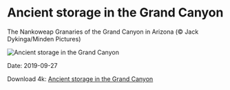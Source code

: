 # Ancient storage in the Grand Canyon

The Nankoweap Granaries of the Grand Canyon in Arizona (© Jack Dykinga/Minden Pictures)

![Ancient storage in the Grand Canyon](https://bing.com/th?id=OHR.NankoweapGranaries_EN-US3648853544_UHD.jpg&rf=LaDigue_UHD.jpg&pid=hp&w=1024&h=576)

Date: 2019-09-27

Download 4k: [Ancient storage in the Grand Canyon](https://bing.com/th?id=OHR.NankoweapGranaries_EN-US3648853544_UHD.jpg&rf=LaDigue_UHD.jpg&pid=hp&w=3840&h=2160)

